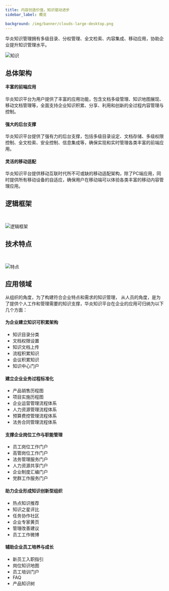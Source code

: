 ```yaml
---
title: 内容创造价值，知识驱动进步
sidebar_label: 概览

background: /img/banner/clouds-large-desktop.png
---
```


华炎知识管理拥有多级目录、分权管理、全文检索、内容集成、移动应用，协助企业提升知识管理水平。

![知识](/assets/mac_mobile_list.png)

## 总体架构

#### 丰富的前端应用

华炎知识平台为用户提供了丰富的应用功能，包含文档多级管理、知识地图展现、移动文档管理等，全面支持企业知识积累、分享、利用和创新的全过程内容管理与控制。

#### 强大的后台支撑

华炎知识平台提供了强有力的后台支撑，包括多级目录设定、文档存储、多级权限控制、全文检索、安全控制、信息集成等，确保实现和实时管理各类丰富的前端应用。

#### 灵活的移动适配

华炎知识平台提供移动互联时代所不可或缺的移动适配架构，除了PC端应用，同时提供所有移动设备的自适应，确保用户在移动端可以体验各类丰富的移动内容管理应用。

## 逻辑框架

<br/>

![逻辑框架](/assets/knowledge/frame.png)

## 技术特点

<br/>

![特点](/assets/knowledge/feature.png)

## 应用领域

从组织的角度，为了构建符合企业特点和需求的知识管理， 从人员的角度，是为了提供个人工作和管理需要的知识支撑，华炎知识平台在企业的应用可归纳为以下几个方面：

<div className="slds-grid slds-wrap">
<div className="slds-col slds-size_1-of-2 slds-p-vertical_medium">

#### 为企业建立知识可积累架构

- 知识目录分类
- 文档权限设置
- 知识文档上传
- 流程积累知识
- 会议积累知识
- 知识中心门户

</div>
<div className="slds-col slds-size_1-of-2 slds-p-vertical_medium">

#### 建立企业业务过程标准化

- 产品销售历程图
- 项目实施历程图
- 企业运营管理流程体系
- 人力资源管理流程体系
- 预算费控管理流程体系
- 法务合同管理流程体系

</div>
<div className="slds-col slds-size_1-of-2 slds-p-vertical_medium">

#### 支撑企业岗位工作与职能管理

- 员工岗位工作门户
- 高管岗位工作门户
- 法务管理服务门户
- 人力资源共享门户
- 企业制度汇编门户
- 党群工作服务门户

</div>
<div className="slds-col slds-size_1-of-2 slds-p-vertical_medium">

#### 助力企业形成知识创新型组织

- 热点知识推荐
- 知识之星评比
- 任务协作社区
- 企业专家黄页
- 管理改善建议
- 员工工作微博

</div>
<div className="slds-col slds-size_1-of-2 slds-p-vertical_medium">

#### 辅助企业员工培养与成长

- 新员工入职指引
- 岗位知识地图
- 员工培训门户
- FAQ
- 产品知识树

</div>
</div>